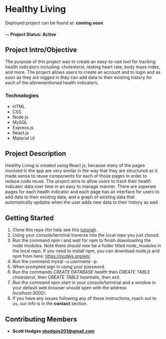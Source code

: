 # Healthy Living

Deployed project can be found at: **coming soon**

#### -- Project Status: Active

## Project Intro/Objective
The purpose of this project was to create an easy-to-use tool for tracking health indicators including: cholesterol, resting heart rate, body mass index, and more. The project allows users to create an account and to login and as soon as they are logged in they can add data to their existing history for each of the aforementioned health indicators.

### Technologies
* HTML
* CSS
* Node.js
* MySQL
* Express.js
* React.js
* Material UI

## Project Description
Healthy Living is created using React.js, because many of the pages involved in the app are very similar in the way that they are structured so it made sense to reuse components for each of those pages in order to reduce code reuse. The project aims to allow users to track their health indicator data over time in an easy to manage manner. There are seperate pages for each health indicator and each page has an interface for users to add data to their existing data, and a graph of existing data that automatically updates when the user adds new data to their history as well.

## Getting Started

1. Clone this repo (for help see this [tutorial](https://help.github.com/articles/cloning-a-repository/)).
2. Using your console/terminal traverse into the local repo you just cloned.
3. Run the command *npm i* and wait for npm to finish downloading the node modules. Note there should now be a folder titled *node_modules* in the local repo. If you need to install npm, you can download node.js and npm from here: https://nodejs.org/en/.
4. Run the command mysql -u *username* -p.
5. When prompted sign in using your password.
5. Run the commands *CREATE DATABASE health* then *CREATE TABLE cholesterol*, then *CREATE TABLE heartrate*, then *exit*. 
6. Run the command *npm start* in your console/terminal and a window in your default web browser should open with the address *localhost:3000/*.
7. If you have any issues following any of these instructions, reach out to us, our info is in the **contact** section.


## Contributing Members
* **Scott Hodges shodges201@gmail.com**

